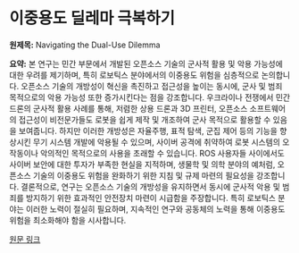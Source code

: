 # 이중용도 딜레마 극복하기

**원제목:** Navigating the Dual-Use Dilemma

**요약:** 본 연구는 민간 부문에서 개발된 오픈소스 기술의 군사적 활용 및 악용 가능성에 대한 우려를 제기하며, 특히 로보틱스 분야에서의 이중용도 위험을 심층적으로 논의합니다. 오픈소스 기술의 개방성이 혁신을 촉진하고 접근성을 높이는 동시에, 군사 및 범죄 목적으로의 악용 가능성 또한 증가시킨다는 점을 강조합니다.  우크라이나 전쟁에서 민간 드론의 군사적 활용 사례를 통해, 저렴한 상용 드론과 3D 프린터, 오픈소스 소프트웨어의 접근성이 비전문가들도 로봇을 쉽게 제작 및 개조하여 군사 목적으로 활용할 수 있음을 보여줍니다.  하지만 이러한 개방성은 자율주행, 표적 탐색, 군집 제어 등의 기능을 향상시킨 무기 시스템 개발에 악용될 수 있으며, 사이버 공격에 취약하여 로봇 시스템의 오작동이나 악의적인 목적으로의 사용을 초래할 수 있습니다.  ROS 사용자들 사이에서도 사이버 보안에 대한 투자가 부족한 현실을 지적하며,  생물학 및 의학 분야의 예처럼, 오픈소스 기술의 이중용도 위험을 완화하기 위한 지침 및 규제 마련의 필요성을 강조합니다.  결론적으로, 연구는 오픈소스 기술의 개방성을 유지하면서 동시에 군사적 악용 및 범죄를 방지하기 위한 효과적인 안전장치 마련이 시급함을 주장합니다.  특히 로보틱스 분야는 이러한 노력이 절실히 필요하며,  지속적인 연구와 공동체의 노력을 통해 이중용도 위험을 최소화해야 함을 시사합니다.

[원문 링크](https://spectrum.ieee.org/navigating-the-dual-use-dilemma)
